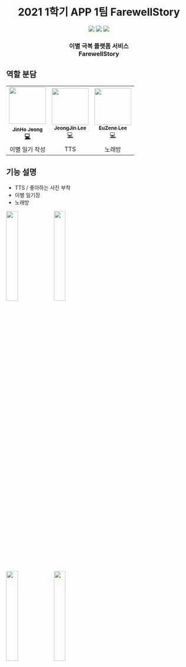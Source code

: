 <h1 align="center">2021 1학기 APP 1팀 FarewellStory</h1>

<p align="center">
    <img src="https://img.shields.io/badge/Kotlin-1.7.20-7F52FF?style=for-the-badge&logo=Kotlin&logoColor=white"/>
    <img src="https://img.shields.io/badge/Android-3DDC84?style=for-the-badge&logo=android&logoColor=white"/>
    <img src="https://img.shields.io/badge/all_contributors-3-orange.svg?style=for-the-badge"/>
</p>

<p align="center">
	<h3 align="center">
		 이별 극복 플랫폼 서비스<br>FarewellStory
	</h3>	
</p>


## 역할 분담 

<table>
  <tr>
    <td align="center"><a href="http://github.com/jeongjaino"><img src="https://avatars.githubusercontent.com/u/77484719?v=4" width="100px;" alt=""/><br /><sub><b>JinHo Jeong</sub></a><br /><a href="http://github.com/jeongjaino" title="Code">💻</a></td>
    <td align="center"><a href="https://github.com/pqr4579"><img src="https://avatars.githubusercontent.com/u/37769573?v=4" width="100px;" alt=""/><br /><sub><b>JeongJin Lee</b></sub></a><br /><a href="http://github.com/pqr4579" title="Code">💻</a></td>
    <td align="center"><a href="https://github.com/leeyoojin727"><img src="https://avatars.githubusercontent.com/u/49152105?v=4" width="100px;" at=""/><br /><sub><b>EuZene Lee</b></sub></a><br /><a href="http://github.com/leeyoojin727" title="Code">💻</a></td>

  </tr>
    <tr>
    <td align="center">이별 일기 작성</td>
    <td align="center">TTS </td>
    <td align="center">노래방</td>
  </tr>
</table>

## 기능 설명 
- TTS / 좋아하는 사진 부착 
- 이별 일기장
- 노래방 

<img src = https://user-images.githubusercontent.com/77484719/196692795-1dbae5e8-b835-4133-8dfc-27bcccd30a01.png width = "25%" height = "25%"/> <img src = https://user-images.githubusercontent.com/77484719/196692881-72d19244-fb73-4306-bb8d-393dbbcf0515.png width = "25%" height = "25%"/> 
<br>
<img src = https://user-images.githubusercontent.com/77484719/196692992-32cfc158-33e0-45c9-a96a-7ce3e9f2b5b7.png width = "25%" height = "25%"/> <img src = https://user-images.githubusercontent.com/77484719/196692819-81de82d0-12d3-4c79-b990-4b11b8ad438d.png width = "25%" height = "25%"/>


